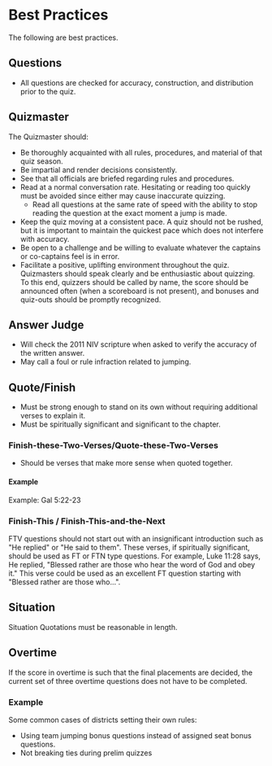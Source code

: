 # Best Practices

The following are best practices.

## Questions

- All questions are checked for accuracy, construction, and distribution prior to the quiz.

## Quizmaster

The Quizmaster should:

- Be thoroughly acquainted with all rules, procedures, and material of that quiz season.
- Be impartial and render decisions consistently.
- See that all officials are briefed regarding rules and procedures.
- Read at a normal conversation rate. Hesitating or reading too quickly must be avoided since either may cause inaccurate quizzing.
    - Read all questions at the same rate of speed with the ability to stop reading the question at the exact moment a jump is made.
- Keep the quiz moving at a consistent pace. A quiz should not be rushed, but it is important to maintain the quickest pace which does not interfere with accuracy.
- Be open to a challenge and be willing to evaluate whatever the captains or co-captains feel is in error.
- Facilitate a positive, uplifting environment throughout the quiz. Quizmasters should speak clearly and be enthusiastic about quizzing. To this end, quizzers should be called by name, the score should be announced often (when a scoreboard is not present), and bonuses and quiz-outs should be promptly recognized.

## Answer Judge

- Will check the 2011 NIV scripture when asked to verify the accuracy of the written answer.
- May call a foul or rule infraction related to jumping.

## Quote/Finish

- Must be strong enough to stand on its own without requiring additional verses to explain it.
- Must be spiritually significant and significant to the chapter.

### Finish-these-Two-Verses/Quote-these-Two-Verses

- Should be verses that make more sense when quoted together.

#### Example

Example: Gal 5:22-23

### Finish-This / Finish-This-and-the-Next

FTV questions should not start out with an insignificant introduction such as "He replied" or "He said to them". These verses, if spiritually significant, should be used as FT or FTN type questions. For example, Luke 11:28 says, He replied, "Blessed rather are those who hear the word of God and obey it." This verse could be used as an excellent FT question starting with "Blessed rather are those who...".

## Situation

Situation Quotations must be reasonable in length.

## Overtime

If the score in overtime is such that the final placements are decided, the current set of three overtime questions does not have to be completed.

### Example

Some common cases of districts setting their own rules:

- Using team jumping bonus questions instead of assigned seat bonus questions.
- Not breaking ties during prelim quizzes
